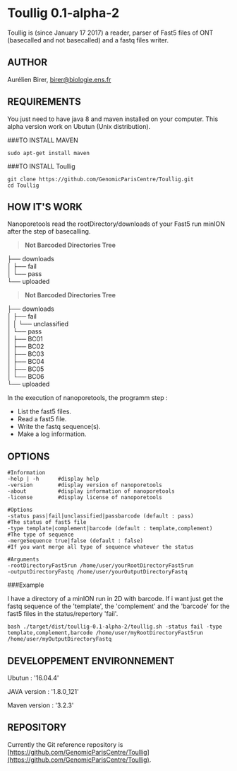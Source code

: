 Toullig 0.1-alpha-2
=======

Toullig is (since January 17 2017) a reader, parser of Fast5 files of ONT (basecalled and not basecalled) and a fastq files writer.


AUTHOR
-

Aurélien Birer, [birer@biologie.ens.fr](birer@biologie.ens.fr)


REQUIREMENTS
-

You just need to have java 8 and maven installed on your computer. This alpha version work on Ubutun (Unix distribution).


###TO INSTALL MAVEN



    sudo apt-get install maven


###TO INSTALL Toullig



    git clone https://github.com/GenomicParisCentre/Toullig.git
    cd Toullig


HOW IT'S WORK
-

Nanoporetools read the rootDirectory/downloads of your Fast5 run minION after the step of basecalling.

>**Not Barcoded Directories Tree**

├── downloads <br>
│   ├── fail <br>
│   └── pass <br>
└── uploaded <br>

>**Not Barcoded Directories Tree**

├── downloads <br>
│   ├── fail <br>
│   │   └── unclassified <br>
│   └── pass <br>
│       ├── BC01 <br>
│       ├── BC02 <br>
│       ├── BC03 <br>
│       ├── BC04 <br>
│       ├── BC05 <br>
│       └── BC06 <br>
└── uploaded <br>

In the execution of nanoporetools, the programm step :

 + List the fast5 files.
 + Read a fast5 file.
 + Write the fastq sequence(s).
 + Make a log information.


OPTIONS
-

    #Information
    -help | -h      #display help
    -version        #display version of nanoporetools
    -about          #display information of nanoporetools
    -license        #display license of nanoporetools
    
    #Options
    -status pass|fail|unclassified|passbarcode (default : pass)                  #The status of fast5 file
    -type template|complement|barcode (default : template,complement)   #The type of sequence
    -mergeSequence true|false (default : false)                                 #If you want merge all type of sequence whatever the status
    
    #Arguments
    -rootDirectoryFast5run /home/user/yourRootDirectoryFast5run
    -outputDirectoryFastq /home/user/yourOutputDirectoryFastq
    
    
###Example


I have a directory of a minION run in 2D with barcode.
If i want just get the fastq sequence of the 'template', the 'complement' and the 'barcode' for the fast5 files in the status/repertory 'fail'.


    bash ./target/dist/toullig-0.1-alpha-2/toullig.sh -status fail -type template,complement,barcode /home/user/myRootDirectoryFast5run /home/user/myOutputDirectoryFastq



DEVELOPPEMENT ENVIRONNEMENT
-

Ubutun : '16.04.4'

JAVA version : '1.8.0_121'

Maven version : '3.2.3'


REPOSITORY
-

Currently the Git reference repository is [https://github.com/GenomicParisCentre/Toullig](https://github.com/GenomicParisCentre/Toullig).
